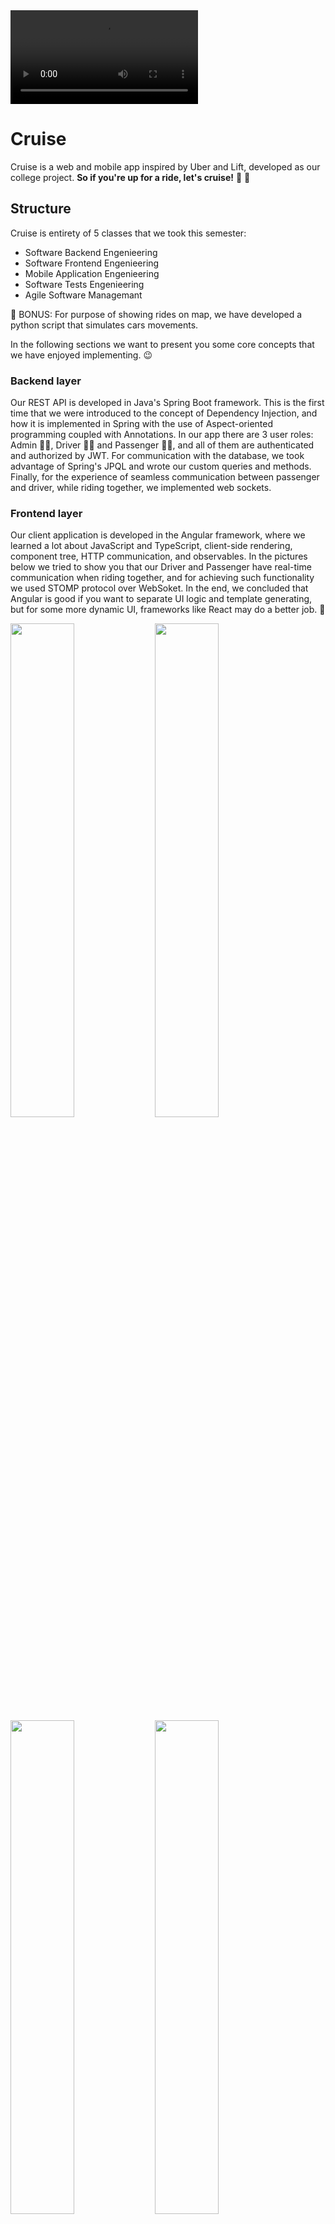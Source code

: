 

<video src="https://user-images.githubusercontent.com/62771420/217657272-01091333-9076-4100-9f0e-bb6d8dbf1680.mp4" controls="controls" style="max-width: 730px;">
</video>

# Cruise

Cruise is a web and mobile app inspired by Uber and Lift, developed as our college project. **So if you're up for a ride, let's cruise!** 🚗 💨

## Structure

Cruise is entirety of 5 classes that we took this semester:

- Software Backend Engenieering
- Software Frontend Engenieering
- Mobile Application Engenieering
- Software Tests Engenieering
- Agile Software Managemant

🎁 BONUS: For purpose of showing rides on map, we have developed a python script that simulates cars movements.

In the following sections we want to present you some core concepts that we have enjoyed  implementing. 😉 

### Backend layer

Our REST API is developed in Java's Spring Boot framework. This is the first time that we were introduced to the concept of Dependency Injection, and how it is implemented in Spring with the use of Aspect-oriented programming coupled with Annotations. In our app there are 3 user roles: Admin 👨‍💼, Driver 👮‍♂️ and Passenger 🙋‍♀️, and all of them are authenticated and authorized by JWT. For communication with the database, we took advantage of Spring's JPQL and wrote our custom queries and methods. Finally, for the experience of seamless communication between passenger and driver, while riding together, we implemented web sockets.

### Frontend layer

Our client application is developed in the Angular framework, where we learned a lot about JavaScript and TypeScript, client-side rendering, component tree, HTTP communication, and observables. In the pictures below we tried to show you that our Driver and Passenger have real-time communication when riding together, and for achieving such functionality we used STOMP protocol over WebSoket. In the end, we concluded that Angular is good if you want to separate UI logic and template generating, but for some more dynamic UI, frameworks like React may do a better job. 🤔 

<img src="https://github.com/tamarailic/cruise/blob/main/docs/assets/images/img1.PNG" width="45%"></img> <img src="https://github.com/tamarailic/cruise/blob/main/docs/assets/images/img4.PNG" width="45%"></img> <img src="https://github.com/tamarailic/cruise/blob/main/docs/assets/images/img5.PNG" width="45%"></img> <img src="https://github.com/tamarailic/cruise/blob/main/docs/assets/images/img6.PNG" width="45%"></img> <img src="https://github.com/tamarailic/cruise/blob/main/docs/assets/images/img7.PNG" width="45%"></img><img src="https://github.com/tamarailic/cruise/blob/main/docs/assets/images/img8.PNG" width="45%"></img>

### Mobile App

Our mobile application is developed as an Android native app 📱 and published to Google Play Store, so if you want [check it out](https://play.google.com/store/apps/details?id=com.cruisemobile.cruise). The main concept that we got to experience in practise is how Android Activity and Fragment Lifecycles ♻️ work and what kind of job is suited for each one of them. Also, we implemented chat communication where users receive and send messages in real-time, by making use of basic Java WebSockets and their sessions.

<img src="https://github.com/tamarailic/cruise/blob/main/docs/assets/images/Screenshot_20230203_002950.png" width="18%"></img> <img src="https://github.com/tamarailic/cruise/blob/main/docs/assets/images/Screenshot_20230203_003040.png" width="18%"></img> <img src="https://github.com/tamarailic/cruise/blob/main/docs/assets/images/Screenshot_20230203_004159.png" width="18%"></img> <img src="https://github.com/tamarailic/cruise/blob/main/docs/assets/images/Screenshot_20230203_003957.png" width="18%"></img><img src="https://github.com/tamarailic/cruise/blob/main/docs/assets/images/Screenshot_20230203_003907.png" width="18%"></img> <img src="https://github.com/tamarailic/cruise/blob/main/docs/assets/images/Screenshot_20230203_003939.png" width="18%"></img> <img src="https://github.com/tamarailic/cruise/blob/main/docs/assets/images/Screenshot_20230203_004019.png" width="18%"></img><img src="https://github.com/tamarailic/cruise/blob/main/docs/assets/images/Screenshot_20230203_004034.png" width="18%"></img> <img src="https://github.com/tamarailic/cruise/blob/main/docs/assets/images/Screenshot_20230203_004053.png" width="18%"></img> <img src="https://github.com/tamarailic/cruise/blob/main/docs/assets/images/Screenshot_20230203_004336.png" width="18%"></img>

### Testing

We wanted to ensure that our core functionality works properly, so we provided unit(JUnit 5), integration (JUnit 5, Jasmin🌸 and Karma), and end-to-end (Selenium) tests. We started by testing our Spring Boot repositories then proceeded to mock and stub for our service unit tests and concluded with an integrated mvc test of our controllers. Testing angular components with Jasmin was peace of cake 🧁 and for more production-like circumstances we tested passenger ride requests and different ride states with end-to-end tests.

### Scrum

The whole process of our app development was tracked on the project management tool ClickUp 👆. Each week we had a meeting for sprint planning with our "Scrum master" where we agreed on goals for the next sprint. Each sprint was evaluated by definition of done and internally reviewed and retrospected by our development team.
 #
